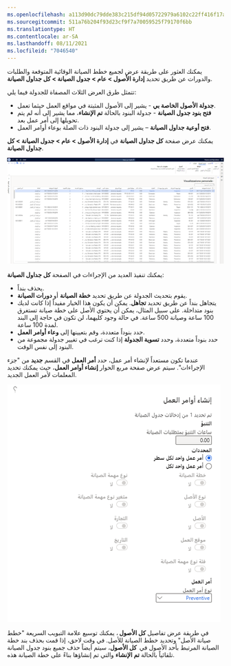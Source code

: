 ```yaml
---
ms.openlocfilehash: a113d90dc79dde383c215df94d05722979a6102c22ff416f17a961b47a74a75d
ms.sourcegitcommit: 511a76b204f93d23cf9f7a70059525f79170f6bb
ms.translationtype: HT
ms.contentlocale: ar-SA
ms.lasthandoff: 08/11/2021
ms.locfileid: "7046540"
---
```

يمكنك العثور على طريقة عرض لجميع خطط الصيانة الوقائية المتوقعة والطلبات والدورات عن طريق تحديد **إدارة الأصول > عام > جدول الصيانة > كل جداول الصيانة**. 
 
تتمثل طرق العرض الثلاث المصفاة للجدولة فيما يلي: 

- **جدولة الأصول الخاصة بي** - يشير إلى الأصول المثبتة في مواقع العمل حيثما تعمل. 
- **فتح بنود جدول الصيانة** - جدولة البنود بالحالة **تم الإنشاء**، مما يشير إلى أنه لم يتم تحويلها إلى أمر عمل بعد. 
- **فتح أوعية جداول الصيانة** – يشير إلى جدولة البنود ذات الصلة بوعاء أوامر العمل. 

يمكنك عرض صفحة **كل جداول الصيانة** في **إدارة الأصول > عام > جدول الصيانة > كل جداول الصيانة**. 
 
[![لقطة شاشة لصفحة "كل جداول الصيانة".](../media/maintenance-schedule-ss.png)](../media/maintenance-schedule-ss.png#lightbox)
 
يمكنك تنفيذ العديد من الإجراءات في الصفحة **كل جداول الصيانة**:  

- يحذف بنداً. 
- يقوم بتحديث الجدولة عن طريق تحديد **خطة الصيانة** أو **دورات الصيانة**. 
- يتجاهل بنداً عن طريق تحديد **تجاهل**. يمكن أن يكون هذا الخيار مفيداً إذا كانت لديك بنود متداخلة. على سبيل المثال، يمكن أن يحتوي الأصل على خطة صيانة تستغرق 100 ساعة وصيانة 500 ساعة. في حالة وجود كليهما، لن تكون في حاجة إلى البند لمدة 100 ساعة.  
- حدد بنوداً متعددة، وقم بتعيينها إلى **وعاء أوامر العمل**. 
- حدد بنوداً متعددة، وحدد **تسوية الجدولة** إذا كنت ترغب في تغيير جدولة مجموعة من البنود إلى نفس الوقت. 

عندما تكون مستعداً لإنشاء أمر عمل، حدد **أمر العمل** في القسم **جديد** من "جزء الإجراءات". سيتم عرض صفحة مربع الحوار **إنشاء أوامر العمل**، حيث يمكنك تحديد المعلمات لأمر العمل الجديد. 

![لقطة شاشة لصفحة مربع الحوار "إنشاء أوامر العمل".](../media/create-work-orders-ss.png)
 
في طريقة عرض تفاصيل **كل الأصول** ، يمكنك توسيع علامة التبويب السريعة "خطط صيانة الأصل" وتحديد خطط الصيانة للأصل. في وقت لاحق، إذا قمت بحذف بند خطة الصيانة المرتبط بأحد الأصول في  **كل الأصول**، سيتم أيضاً حذف جميع بنود جدول الصيانة تلقائياً بالحالة **تم الإنشاء** والتي تم إنشاؤها بناءً على خطة الصيانة هذه. 